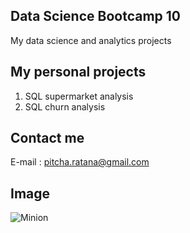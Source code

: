 ## Data Science Bootcamp 10
My data science and analytics projects

## My personal projects
1. SQL supermarket analysis
2. SQL churn analysis

## Contact me
E-mail : pitcha.ratana@gmail.com

## Image
![Minion](https://despicableme.fandom.com/wiki/Minions?file=DM3_Minions_.jpg)
